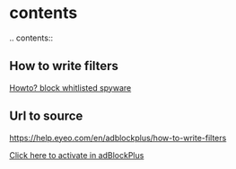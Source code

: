 # contents

.. contents::

How to write filters
--------------------
[Howto? block whitlisted spyware](https://github.com/easylist/easylist/issues/4529)

## Url to source
https://help.eyeo.com/en/adblockplus/how-to-write-filters

[Click here to activate in adBlockPlus](https://subscribe.adblockplus.org/?location=https://anonymousposter.gitlab.io/ublockorigin-rules/blockrules.txt&title=My%20Privacy%20DNS)

